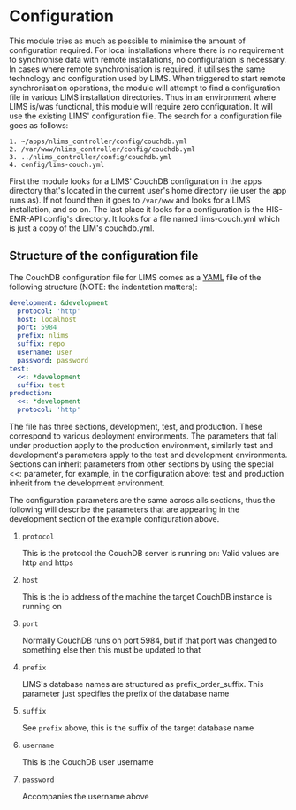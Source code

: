 # Configuration

This module tries as much as possible to minimise the amount of configuration
required. For local installations where there is no requirement to synchronise
data with remote installations, no configuration is necessary. In cases where
remote synchronisation is required, it utilises the same technology and
configuration used by LIMS. When triggered to start remote synchronisation
operations, the module will attempt to find a configuration file in various
LIMS installation directories. Thus in an environment where LIMS is/was
functional, this module will require zero configuration. It will use the
existing LIMS' configuration file. The search for a configuration file goes
as follows:

    1. ~/apps/nlims_controller/config/couchdb.yml
    2. /var/www/nlims_controller/config/couchdb.yml
    3. ../nlims_controller/config/couchdb.yml
    4. config/lims-couch.yml
  
First the module looks for a LIMS' CouchDB configuration in the apps
directory that's located in the current user's home directory (ie
user the app runs as). If not found then it goes to `/var/www` and
looks for a LIMS installation, and so on. The last place it looks for
a configuration is the HIS-EMR-API config's directory. It looks for
a file named lims-couch.yml which is just a copy of the LIM's couchdb.yml.

## Structure of the configuration file

The CouchDB configuration file for LIMS comes as a [YAML](https://yaml.org)
file of the following structure (NOTE: the indentation matters):

  ```yaml
  development: &development
    protocol: 'http'
    host: localhost
    port: 5984
    prefix: nlims
    suffix: repo
    username: user
    password: password
  test:
    <<: *development
    suffix: test
  production:
    <<: *development
    protocol: 'http'
  ```

The file has three sections, development, test, and production. These
correspond to various deployment environments. The parameters that fall
under production apply to the production environment, similarly test
and development's parameters apply to the test and development environments.
Sections can inherit parameters from other sections by using the special <<:
parameter, for example, in the configuration above: test and production
inherit from the development environment.

The configuration parameters are the same across alls sections, thus the
following will describe the parameters that are appearing in the development
section of the example configuration above.

1. `protocol`

   This is the protocol the CouchDB server is running on: Valid values are
   http and https

2. `host`

   This is the ip address of the machine the target CouchDB instance is running
   on

3. `port`

   Normally CouchDB runs on port 5984, but if that port was changed to something
   else then this must be updated to that

4. `prefix`

   LIMS's database names are structured as prefix_order_suffix. This parameter
   just specifies the prefix of the database name

5. `suffix`

   See `prefix` above, this is the suffix of the target database name

6. `username`
   
   This is the CouchDB user username

7. `password`

   Accompanies the username above
